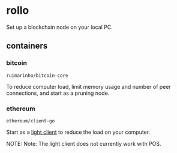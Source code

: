 # rollo

Set up a blockchain node on your local PC.

## containers

### bitcoin

`ruimarinho/bitcoin-core`

To reduce computer load, limit memory usage and number of peer connections, and start as a pruning node.

### ethereum

`ethereum/client-go`

Start as a [light client](https://geth.ethereum.org/docs/fundamentals/les) to reduce the load on your computer.

NOTE: Note: The light client does not currently work with POS.
